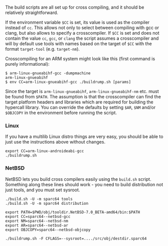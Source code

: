 The build scripts are all set up for cross compiling, and it should be relatively straightforward.

If the environment variable `$CC` is set, its value is used as the compiler
instead of `cc`.  This allows not only to select between compiling with
gcc or clang, but also allows to specify a crosscompiler.  If `$CC` is set
and does not contain the value `cc`, `gcc`, or `clang` the script assumes
a crosscompiler and will by default use tools with names based on the
target of `$CC` with the format `target-tool` (e.g. `target-nm`).

Crosscompiling for an ARM system might look like this (first command
is purely informational):

	$ arm-linux-gnueabihf-gcc -dumpmachine
	arm-linux-gnueabihf
	$ env CC=arm-linux-gnueabihf-gcc ./buildrump.sh [params]

Since the target is `arm-linux-gnueabihf`, `arm-linux-gnueabihf-nm` etc.
must be found from `$PATH`.  The assumption is that the crosscompiler
can find the target platform headers and libraries which are required
for building the hypercall library.  You can override the defaults
by setting `$AR`, `$NM` and/or `$OBJCOPY` in the environment before
running the script.

### Linux

If you have a multilib Linux distro things are very easy, you should be able to just use the instructions above without changes.

```
export CC=arm-linux-androideabi-gcc
./buildrump.sh
```

### NetBSD

NetBSD lets you build cross compilers easily using the ``build.sh`` script. Something along these lines should work - you need to build distribution not just tools, and you must set sysroot.

```
./build.sh -U -m sparc64 tools
./build.sh -U -m sparc64 distribution

export PATH=$PWD/obj/tooldir.NetBSD-7.0_BETA-amd64/bin:$PATH
export CC=sparc64--netbsd-gcc
export NM=sparc64--netbsd-nm
export AR=sparc64--netbsd-ar
export OBJCOPY=sparc64--netbsd-objcopy

./buildrump.sh -F CFLAGS=--sysroot=..../src/obj/destdir.sparc64
```